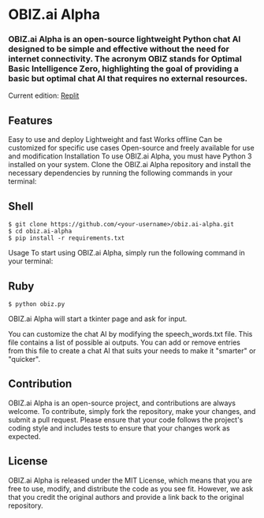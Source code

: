 # OBIZ.ai Alpha
### OBIZ.ai Alpha is an open-source lightweight Python chat AI designed to be simple and effective without the need for internet connectivity. The acronym OBIZ stands for Optimal Basic Intelligence Zero, highlighting the goal of providing a basic but optimal chat AI that requires no external resources.

Current edition: [Replit](https://replit.com/@Obiz1/Obiz-ai#main.py)

## Features
Easy to use and deploy
Lightweight and fast
Works offline
Can be customized for specific use cases
Open-source and freely available for use and modification
Installation
To use OBIZ.ai Alpha, you must have Python 3 installed on your system. Clone the OBIZ.ai Alpha repository and install the necessary dependencies by running the following commands in your terminal:

## Shell
```
$ git clone https://github.com/<your-username>/obiz.ai-alpha.git
$ cd obiz.ai-alpha
$ pip install -r requirements.txt
```

Usage
To start using OBIZ.ai Alpha, simply run the following command in your terminal:
## Ruby
```
$ python obiz.py
```
OBIZ.ai Alpha will start a tkinter page and ask for input.

You can customize the chat AI by modifying the speech_words.txt file. This file contains a list of possible ai outputs. You can add or remove entries from this file to create a chat AI that suits your needs to make it "smarter" or "quicker".

## Contribution
OBIZ.ai Alpha is an open-source project, and contributions are always welcome. To contribute, simply fork the repository, make your changes, and submit a pull request. Please ensure that your code follows the project's coding style and includes tests to ensure that your changes work as expected.

## License
OBIZ.ai Alpha is released under the MIT License, which means that you are free to use, modify, and distribute the code as you see fit. However, we ask that you credit the original authors and provide a link back to the original repository.


